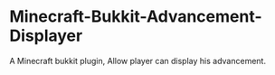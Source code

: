 # Minecraft-Bukkit-Advancement-Displayer
 A Minecraft bukkit plugin, Allow player can display his advancement.
